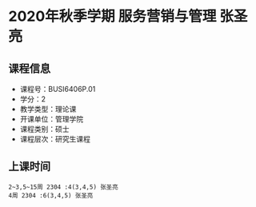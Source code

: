 # 2020年秋季学期 服务营销与管理 张圣亮






## 课程信息

- 课程号：BUSI6406P.01
- 学分：2
- 教学类型：理论课
- 开课单位：管理学院
- 课程类别：硕士
- 课程层次：研究生课程

## 上课时间

```
2~3,5~15周 2304 :4(3,4,5) 张圣亮
4周 2304 :6(3,4,5) 张圣亮
```

